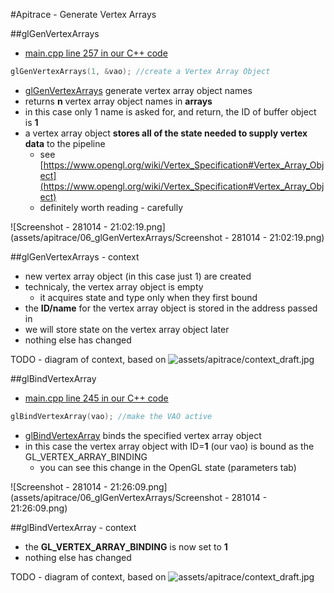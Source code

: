 #Apitrace - Generate Vertex Arrays

##glGenVertexArrays

- [main.cpp line 257 in our C++ code](https://github.com/shearer12345/graphics_examples_in_git_branches/blob/glTraingleWhiteWithApiTrace/main.cpp#L257)
```C++
glGenVertexArrays(1, &vao); //create a Vertex Array Object
```

- [glGenVertexArrays](https://www.opengl.org/sdk/docs/man4/html/glGenVertexArrays.xhtml) generate vertex array object names
- returns **n** vertex array object names in **arrays**
- in this case only 1 name is asked for, and return, the ID of buffer object is **1**
- a vertex array object **stores all of the state needed to supply vertex data** to the pipeline
    - see [https://www.opengl.org/wiki/Vertex_Specification#Vertex_Array_Object](https://www.opengl.org/wiki/Vertex_Specification#Vertex_Array_Object)
    - definitely worth reading - carefully

![Screenshot - 281014 - 21:02:19.png](assets/apitrace/06_glGenVertexArrays/Screenshot - 281014 - 21:02:19.png)

##glGenVertexArrays - context

- new vertex array object (in this case just 1) are created
- technicaly, the vertex array object is empty
   - it acquires state and type only when they first bound
- the **ID/name** for the vertex array object is stored in the address passed in
- we will store state on the vertex array object later
- nothing else has changed

TODO - diagram of context, based on ![assets/apitrace/context_draft.jpg](assets/apitrace/context_draft.jpg_hide)

##glBindVertexArray

- [main.cpp line 245 in our C++ code](https://github.com/shearer12345/graphics_examples_in_git_branches/blob/glTraingleWhiteWithApiTrace/main.cpp#L245)
```C++
glBindVertexArray(vao); //make the VAO active
```

- [glBindVertexArray](https://www.opengl.org/sdk/docs/man4/html/glBindVertexArray.xhtml) binds the specified vertex array object
- in this case the vertex array object with ID=**1** (our vao) is bound as the GL\_VERTEX\_ARRAY\_BINDING
    - you can see this change in the OpenGL state (parameters tab)

![Screenshot - 281014 - 21:26:09.png](assets/apitrace/06_glGenVertexArrays/Screenshot - 281014 - 21:26:09.png)

##glBindVertexArray - context

- the **GL\_VERTEX\_ARRAY\_BINDING** is now set to **1**
- nothing else has changed

TODO - diagram of context, based on ![assets/apitrace/context_draft.jpg](assets/apitrace/context_draft.jpg_hide)
